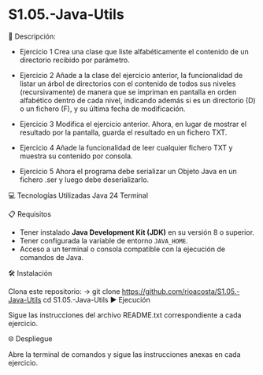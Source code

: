 # S1.05.-Java-Utils
📄 Descripción:
- Ejercicio 1
Crea una clase que liste alfabéticamente el contenido de un directorio recibido por parámetro.

- Ejercicio 2
Añade a la clase del ejercicio anterior, la funcionalidad de listar un árbol de directorios con el contenido de todos sus niveles (recursivamente) de manera que se impriman en pantalla en orden alfabético dentro de cada nivel, indicando además si es un directorio (D) o un fichero (F), y su última fecha de modificación.

- Ejercicio 3
Modifica el ejercicio anterior. Ahora, en lugar de mostrar el resultado por la pantalla, guarda el resultado en un fichero TXT.

- Ejercicio 4
Añade la funcionalidad de leer cualquier fichero TXT y muestra su contenido por consola.

- Ejercicio 5
Ahora el programa debe serializar un Objeto Java en un fichero .ser y luego debe deserializarlo.


💻 Tecnologías Utilizadas
Java 24
Terminal

📋 Requisitos

- Tener instalado **Java Development Kit (JDK)** en su versión 8 o superior.
- Tener configurada la variable de entorno `JAVA_HOME`.
- Acceso a un terminal o consola compatible con la ejecución de comandos de Java.


🛠️ Instalación

Clona este repositorio: -> git clone https://github.com/rioacosta/S1.05.-Java-Utils
cd S1.05.-Java-Utils
▶️ Ejecución

Sigue las instrucciones del archivo README.txt correspondiente a cada ejercicio.

🌐 Despliegue

Abre la terminal de comandos y sigue las instrucciones anexas en cada ejercicio.
